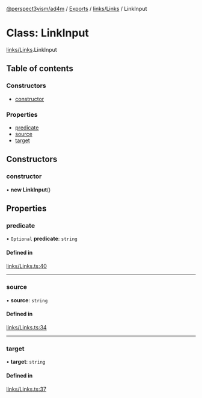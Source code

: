 [@perspect3vism/ad4m](../README.md) / [Exports](../modules.md) / [links/Links](../modules/links_Links.md) / LinkInput

# Class: LinkInput

[links/Links](../modules/links_Links.md).LinkInput

## Table of contents

### Constructors

- [constructor](links_Links.LinkInput.md#constructor)

### Properties

- [predicate](links_Links.LinkInput.md#predicate)
- [source](links_Links.LinkInput.md#source)
- [target](links_Links.LinkInput.md#target)

## Constructors

### constructor

• **new LinkInput**()

## Properties

### predicate

• `Optional` **predicate**: `string`

#### Defined in

[links/Links.ts:40](https://github.com/perspect3vism/ad4m/blob/6c5aaad/src/links/Links.ts#L40)

___

### source

• **source**: `string`

#### Defined in

[links/Links.ts:34](https://github.com/perspect3vism/ad4m/blob/6c5aaad/src/links/Links.ts#L34)

___

### target

• **target**: `string`

#### Defined in

[links/Links.ts:37](https://github.com/perspect3vism/ad4m/blob/6c5aaad/src/links/Links.ts#L37)
